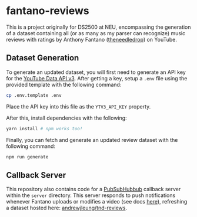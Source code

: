 # fantano-reviews

This is a project originally for DS2500 at NEU, encompassing the generation of a dataset containing
all (or as many as my parser can recognize) music reviews with ratings by Anthony Fantano
([theneedledrop](https://www.youtube.com/user/theneedledrop)) on YouTube.

## Dataset Generation

To generate an updated dataset, you will first need to generate an API key for the [YouTube Data
API v3](https://cloud.google.com/docs/authentication/api-keys?authuser=1). After getting a key, setup a `.env` file using the provided template with the following command:

```bash
cp .env.template .env
```

Place the API key into this file as the `YTV3_API_KEY` property.

After this, install dependencies with the following:

```bash
yarn install # npm works too!
```

Finally, you can fetch and generate an updated review dataset with the following command:

```python
npm run generate
```

## Callback Server

This repository also contains code for a [PubSubHubbub](https://github.com/pubsubhubbub/) callback
server within the `server` directory. This server responds to push notifications whenever Fantano
uploads or modifies a video
(see docs [here](https://developers.google.com/youtube/v3/guides/push_notifications)), refreshing a dataset hosted here:
[andrewjleung/tnd-reviews](https://github.com/andrewjleung/tnd-reviews).
